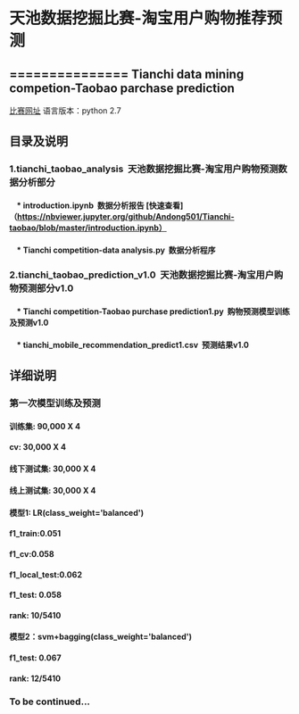 # 天池数据挖掘比赛-淘宝用户购物推荐预测
===============
Tianchi data mining competion-Taobao parchase prediction
---------------

[比赛网址](https://tianchi.aliyun.com/getStart/introduction.htm?raceId=231522)
语言版本：python 2.7

## 目录及说明
### 1.tianchi_taobao_analysis  天池数据挖掘比赛-淘宝用户购物预测数据分析部分
####     * introduction.ipynb  数据分析报告 [快速查看]（https://nbviewer.jupyter.org/github/Andong501/Tianchi-taobao/blob/master/introduction.ipynb）
####     * Tianchi competition-data analysis.py  数据分析程序
### 2.tianchi_taobao_prediction_v1.0  天池数据挖掘比赛-淘宝用户购物预测部分v1.0
####     * Tianchi competition-Taobao purchase prediction1.py  购物预测模型训练及预测v1.0
####     * tianchi_mobile_recommendation_predict1.csv  预测结果v1.0

## 详细说明
### 第一次模型训练及预测
#### 训练集: 90,000 X 4
#### cv: 30,000 X 4
#### 线下测试集: 30,000 X 4
#### 线上测试集: 30,000 X 4

#### 模型1: LR(class_weight='balanced')
#### f1_train:0.051
#### f1_cv:0.058
#### f1_local_test:0.062
#### f1_test: 0.058
#### rank: 10/5410

#### 模型2：svm+bagging(class_weight='balanced')
#### f1_test: 0.067
#### rank: 12/5410

### To be continued...
